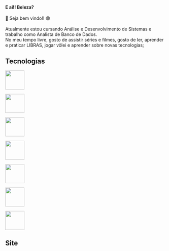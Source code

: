 #### E ai!! Beleza? </br>
👋 Seja bem vindo!! 😄</br></br>
Atualmente estou cursando Análise e Desenvolvimento de Sistemas e trabalho como Analista de Banco de Dados.</br>
No meu tempo livre, gosto de assistir séries e filmes, gosto de ler, aprender e praticar LIBRAS, jogar vôlei e aprender sobre novas tecnologias;

## Tecnologias
<div display="flex">

<!-- Icon HTML -->
<a href="https://pt.wikipedia.org/wiki/HTML" target="_blank"><img src="https://cdn-icons-png.flaticon.com/512/136/136528.png" width="60" height="60"></a>

<!-- Icon CSS -->
<a href="https://pt.wikipedia.org/wiki/HTML" target="_blank"><img src="https://cdn-icons-png.flaticon.com/512/136/136527.png" width="60" height="60"></a> 

<!-- Icon JavaScript -->
<a href="https://pt.wikipedia.org/wiki/HTML" target="_blank"><img src="https://cdn-icons-png.flaticon.com/512/136/136530.png" width="60" height="60"></a>

<!-- Icon PHP -->
<a href="https://pt.wikipedia.org/wiki/HTML" target="_blank"><img src="https://cdn-icons.flaticon.com/png/512/5815/premium/5815212.png?token=exp=1658847873~hmac=59ef98738a2da209ea82ca0a6fd79fac" width="60" height="60"></a>

<!-- Icon MySQL -->
<a href="https://pt.wikipedia.org/wiki/HTML" target="_blank"><img src="https://cdn-icons-png.flaticon.com/512/7207/7207175.png" width="60" height="60"></a>

<!-- Icon Dart -->
<a href="https://pt.wikipedia.org/wiki/HTML" target="_blank"><img src="https://avatars1.githubusercontent.com/u/1609975?s=200&v=4" width="60" height="60"></a>

<!-- Icon Flutter -->
<a href="https://pt.wikipedia.org/wiki/HTML" target="_blank"><img src="https://gblobscdn.gitbook.com/spaces%2F-LanYWbVFl837-fblbH8%2Favatar.png?alt=media" width="60" height="60"></a>

</div>


## Site

<!-- Conheça também o meu site <a href="https://lucaslorran.tech" target="_blank">Clicando aqui.</a> -->
